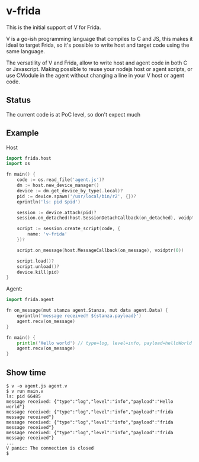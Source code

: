 v-frida
=======

This is the initial support of V for Frida.

V is a go-ish programming language that compiles to C and JS,
this makes it ideal to target Frida, so it's possible to
write host and target code using the same language.

The versatility of V and Frida, allow to write host and agent
code in both C or Javascript. Making possible to reuse your
nodejs host or agent scripts, or use CModule in the agent
without changing a line in your V host or agent code.

Status
------

The current code is at PoC level, so don't expect much

Example
-------

Host

```go
import frida.host
import os

fn main() {
	code := os.read_file('agent.js')?
	dm := host.new_device_manager()
	device := dm.get_device_by_type(.local)?
	pid := device.spawn('/usr/local/bin/r2', {})?
	eprintln('ls: pid $pid')

	session := device.attach(pid)?
	session.on_detached(host.SessionDetachCallback(on_detached), voidptr(0))

	script := session.create_script(code, {
		name: 'v-frida'
	})?

	script.on_message(host.MessageCallback(on_message), voidptr(0))

	script.load()?
	script.unload()?
	device.kill(pid)
}
```

Agent:

```go
import frida.agent

fn on_message(mut stanza agent.Stanza, mut data agent.Data) {
	eprintln('message received! ${stanza.payload}')
	agent.recv(on_message)
}

fn main() {
	println('Hello world') // type=log, level=info, payload=helloWorld
	agent.recv(on_message)
}
```

Show time
---------

```
$ v -o agent.js agent.v
$ v run main.v
ls: pid 66485
message received: {"type":"log","level":"info","payload":"Hello world"}
message received: {"type":"log","level":"info","payload":"frida message received"}
message received: {"type":"log","level":"info","payload":"frida message received"}
message received: {"type":"log","level":"info","payload":"frida message received"}
...
V panic: The connection is closed
$
```
